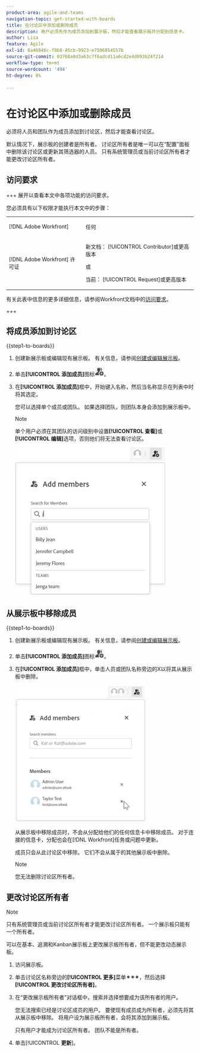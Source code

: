 ```yaml
---
product-area: agile-and-teams
navigation-topic: get-started-with-boards
title: 在讨论区中添加或删除成员
description: 用户必须先作为成员添加到展示板，然后才能查看展示板并分配到信息卡。
author: Lisa
feature: Agile
exl-id: 8a46846c-f9b8-45cb-9923-e7596854557b
source-git-commit: 03768a0d3a63c7f6adcd11a6cd2e4d093b24f214
workflow-type: tm+mt
source-wordcount: '494'
ht-degree: 0%

---
```


# 在讨论区中添加或删除成员

必须将人员和团队作为成员添加到讨论区，然后才能查看讨论区。

默认情况下，展示板的创建者是所有者。 讨论区所有者是唯一可以在“配置”面板中删除该讨论区或更新其筛选器的人员。 只有系统管理员或当前讨论区所有者才能更改讨论区所有者。

## 访问要求

+++ 展开以查看本文中各项功能的访问要求。

您必须具有以下权限才能执行本文中的步骤：

<table style="table-layout:auto"> 
 <col> 
 <col> 
 <tbody> 
  <tr> 
   <td role="rowheader">[!DNL Adobe Workfront]</td> 
   <td> <p>任何</p> </td> 
  </tr> 
  <tr> 
   <td role="rowheader">[!DNL Adobe Workfront] 许可证</td> 
   <td> 
   <p>新文档： [!UICONTROL Contributor]或更高版本</p> 
   <p>或</p>
   <p>当前： [!UICONTROL Request]或更高版本</p>
   </td> 
  </tr> 
 </tbody> 
</table>

有关此表中信息的更多详细信息，请参阅Workfront文档中的[访问要求](/help/quicksilver/administration-and-setup/add-users/access-levels-and-object-permissions/access-level-requirements-in-documentation.md)。

+++

## 将成员添加到讨论区

{{step1-to-boards}}

1. 创建新展示板或编辑现有展示板。 有关信息，请参阅[创建或编辑展示板](../../agile/get-started-with-boards/create-edit-board.md)。
1. 单击&#x200B;**[!UICONTROL 添加成员]**&#x200B;图标![添加成员](assets/boards-addmember-spectrum-25x25.png)。
1. 在&#x200B;**[!UICONTROL 添加成员]**&#x200B;框中，开始键入名称，然后当名称显示在列表中时将其选定。

   您可以选择单个成员或团队。 如果选择团队，则团队本身会添加到展示板中。

   >[!NOTE]
   >
   >单个用户必须在其团队的访问级别中设置&#x200B;**[!UICONTROL 查看]**&#x200B;或&#x200B;**[!UICONTROL 编辑]**&#x200B;选项，否则他们将无法查看讨论区。


   ![将成员添加到讨论区](assets/boards-add-members.png)

## 从展示板中移除成员

{{step1-to-boards}}

1. 创建新展示板或编辑现有展示板。 有关信息，请参阅[创建或编辑展示板](../../agile/get-started-with-boards/create-edit-board.md)。
1. 单击&#x200B;**[!UICONTROL 添加成员]**&#x200B;图标![添加成员](assets/boards-addmember-spectrum-25x25.png)。
1. 在&#x200B;**[!UICONTROL 添加成员]**&#x200B;框中，单击人员或团队名称旁边的X以将其从展示板中删除。

   ![从讨论区中删除成员](assets/boards-remove-member-from-board-350x367.png)

   从展示板中移除成员时，不会从分配给他们的任何信息卡中移除成员。 对于连接的信息卡，分配也会在[!DNL Workfront]任务或问题中更新。

   成员只会从此讨论区中移除。 它们不会从属于的其他展示板中删除。

   >[!NOTE]
   >
   >您无法删除讨论区所有者。

## 更改讨论区所有者

>[!NOTE]
>
>只有系统管理员或当前讨论区所有者才能更改讨论区所有者。 一个展示板只能有一个所有者。
>
>可以在基本、追溯和Kanban展示板上更改展示板所有者，但不能更改动态展示板。

1. 访问展示板。
1. 单击讨论区名称旁边的&#x200B;**[!UICONTROL 更多]**&#x200B;菜单![更多菜单](assets/more-icon-spectrum.png)，然后选择&#x200B;**[!UICONTROL 更改讨论区所有者]**。
1. 在“更改展示板所有者”对话框中，搜索并选择想要成为该所有者的用户。

   您无法搜索已经是讨论区成员的用户。 要使现有成员成为所有者，必须先将其从展示板中移除。 将用户设为展示板所有者，会将其添加到展示板。

   只有用户才能成为讨论区所有者。 团队不能是所有者。

1. 单击&#x200B;[!UICONTROL **更新**]。
